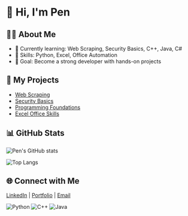 # 👋 Hi, I'm Pen  

## 🧑‍💻 About Me
- 🌱 Currently learning: Web Scraping, Security Basics, C++, Java, C#
- 💼 Skills: Python, Excel, Office Automation
- 🎯 Goal: Become a strong developer with hands-on projects

## 🚀 My Projects
- [Web Scraping](https://github.com/foxwithcode/web_scraping)  
- [Security Basics](https://github.com/foxwithcode/security-basics)  
- [Programming Foundations](https://github.com/foxwithcode/programming-foundations)  
- [Excel Office Skills](https://github.com/foxwithcode/excel-office-skills)

## 📊 GitHub Stats
![Pen's GitHub stats](https://github-readme-stats.vercel.app/api?username=foxwithcode&show_icons=true&theme=radical)

![Top Langs](https://github-readme-stats.vercel.app/api/top-langs/?username=foxwithcode&layout=compact)

## 🌐 Connect with Me
[LinkedIn](https://linkedin.com/in/yourname) | [Portfolio](https://yourportfolio.com) | [Email](mailto:yourmail@example.com)

![Python](https://img.shields.io/badge/Python-3776AB?style=for-the-badge&logo=python&logoColor=white)
![C++](https://img.shields.io/badge/C++-00599C?style=for-the-badge&logo=cplusplus&logoColor=white)
![Java](https://img.shields.io/badge/Java-ED8B00?style=for-the-badge&logo=java&logoColor=white)
